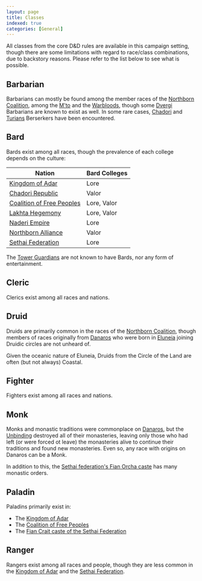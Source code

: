 ```yaml
---
layout: page
title: Classes
indexed: true
categories: [General]
---
```

All classes from the core D&D rules are available in this campaign setting, though there are some limitations with regard to race/class combinations, due to backstory reasons. Please refer to the list
below to see what is possible.

## Barbarian

Barbarians can mostly be found among the member races of the [Northborn Coalition](/nations/northborn_coalition), among the [M'to](/races/mto) and the [Warbloods](/races/warbloods), though some [Dvergi](/races/dvergi) Barbarians are known
to exist as well. In some rare cases, [Chadori](/races/chadori) and [Turians](/races/turians) Berserkers have been encountered.

## Bard

Bards exist among all races, though the prevalence of each college depends on the culture:

| Nation | Bard Colleges |
| --- | --- |
| [Kingdom of Adar](/nations/adar_kingdom) | Lore |
| [Chadori Republic](/nations/chadori_republic) | Valor |
| [Coalition of Free Peoples](/nations/coalition_of_free_peoples) | Lore, Valor |
| [Lakhta Hegemony](/nations/lakhta_hegemony) | Lore, Valor |
| [Naderi Empire](/nations/naderi_empire) | Lore |
| [Northborn Alliance](/nations/northborn_alliance) | Valor |
| [Sethai Federation](/nations/sethai_federation) | Lore |

The [Tower Guardians](/nations/tower_guardians) are not known to have Bards, nor any form of entertainment.

## Cleric

Clerics exist among all races and nations.

## Druid

Druids are primarily common in the races of the [Northborn Coalition](/nations/northborn_coalition), though members of races originally from [Danaros](/locations/danaros) who were born in [Eluneia](/locations/eluneia) joining Druidic circles
are not unheard of.

Given the oceanic nature of Eluneia, Druids from the Circle of the Land are often (but not always) Coastal.

## Fighter

Fighters exist among all races and nations.

## Monk

Monks and monastic traditions were commonplace on [Danaros](/locations/danaros), but the [Unbinding](/history/the-unbinding) destroyed all of their monasteries, leaving only those who had left (or were forced ot leave) the monasteries alive
to continue their traditions and found new monasteries. Even so, any race with origins on Danaros can be a Monk.

In addition to this, the [Sethai federation's Fian Orcha caste](/nations/sethai_federation) has many monastic orders.

## Paladin

Paladins primarily exist in:

- The [Kingdom of Adar](/nations/adar_kingdom)
- The [Coalition of Free Peoples](/nations/coalition_of_free_peoples)
- The [Fian Crait caste of the Sethai Federation](/nations/sethai_federation)

## Ranger

Rangers exist among all races and people, though they are less common in the [Kingdom of Adar](/nations/adar_kingdom) and the [Sethai Federation](/nations/sethai_federation).
